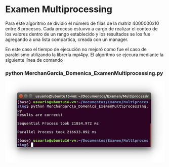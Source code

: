 # Examen Multiprocessing

Para este algoritmo se dividió el número de filas de la matriz 4000000x10 entre 8 procesos. Cada proceso estuvvo a cargo de realizar el 
conteo de los valores dentro de un rango establecido y los resultados se los fue agregando a una lista compartica, creada con un manager.

En este caso el tiempo de ejecución no mejoró como fue el caso de paralelismo utilizando la librería mpi4py. El algoritmo se ejecura 
mediante la siguiente línea de comando

### python MerchanGarcia_Domenica_ExamenMultiprocessing.py

![](Multiprocessing.JPG)

